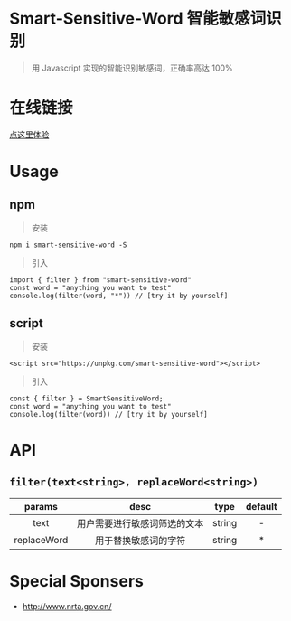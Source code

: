 # Smart-Sensitive-Word 智能敏感词识别

> 用 Javascript 实现的智能识别敏感词，正确率高达 100%

# 在线链接

[点这里体验](https://luvsunlight.github.io/smart-sensitive-word/)

# Usage

## npm

> 安装

```
npm i smart-sensitive-word -S
```

> 引入

```
import { filter } from "smart-sensitive-word"
const word = "anything you want to test"
console.log(filter(word, "*")) // [try it by yourself]
```

## script

> 安装

```
<script src="https://unpkg.com/smart-sensitive-word"></script>
```

> 引入

```
const { filter } = SmartSensitiveWord;
const word = "anything you want to test"
console.log(filter(word)) // [try it by yourself]
```

# API

## `filter(text<string>, replaceWord<string>)`

|   params    |             desc             |  type  | default |
| :---------: | :--------------------------: | :----: | :-----: |
|    text     | 用户需要进行敏感词筛选的文本 | string |    -    |
| replaceWord |     用于替换敏感词的字符     | string |   \*    |

# Special Sponsers

- http://www.nrta.gov.cn/
